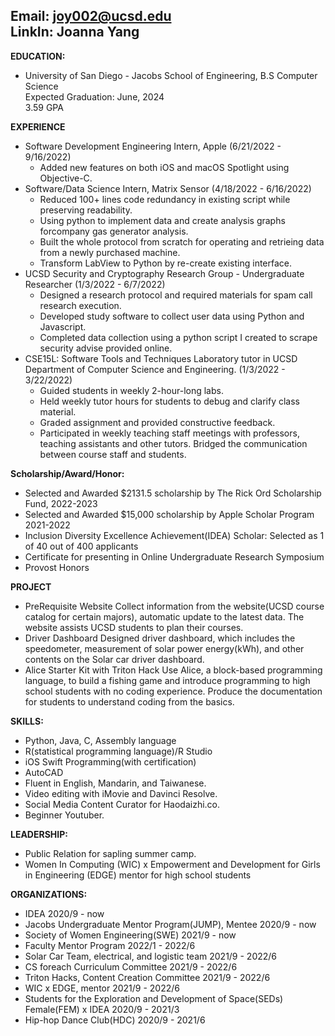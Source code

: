 Email: joy002@ucsd.edu<br>
LinkIn: Joanna Yang
---
  
**EDUCATION:**
- University of San Diego - Jacobs School of Engineering, B.S Computer Science<br>
  Expected Graduation: June, 2024<br>
  3.59 GPA<br>

**EXPERIENCE**
- Software Development Engineering Intern, Apple                                (6/21/2022 - 9/16/2022)
  - Added new features on both iOS and macOS Spotlight using Objective-C. 
- Software/Data Science Intern, Matrix Sensor                                   (4/18/2022 - 6/16/2022)
  - Reduced 100+ lines code redundancy in existing script while preserving readability.
  - Using python to implement data and create analysis graphs forcompany gas generator analysis.
  - Built the whole protocol from scratch for operating and retrieing data from a newly purchased machine.
  - Transform LabView to Python by re-create existing interface.
- UCSD Security and Cryptography Research Group - Undergraduate Researcher      (1/3/2022 - 6/7/2022)
  - Designed a research protocol and required materials for spam call research execution.
  - Developed study software to collect user data using Python and Javascript.
  - Completed data collection using a python script I created to scrape security advise provided online.
- CSE15L: Software Tools and Techniques Laboratory tutor in UCSD Department of Computer Science and Engineering.
                                                                                (1/3/2022 - 3/22/2022)
  - Guided students in weekly 2-hour-long labs.
  - Held weekly tutor hours for students to debug and clarify class material.
  - Graded assignment and provided constructive feedback.
  - Participated in weekly teaching staff meetings with professors, teaching assistants and other tutors. Bridged the communication between course staff and students.

**Scholarship/Award/Honor:**
- Selected and Awarded $2131.5 scholarship by The Rick Ord Scholarship Fund, 2022-2023
- Selected and Awarded $15,000 scholarship by Apple Scholar Program 2021-2022
- Inclusion Diversity Excellence Achievement(IDEA) Scholar: Selected as 1 of 40 out of 400 applicants
- Certificate for presenting in Online Undergraduate Research Symposium
- Provost Honors

**PROJECT**
- PreRequisite Website
Collect information from the website(UCSD course catalog for certain majors), automatic update to the latest data. The website assists UCSD students to plan their courses.
- Driver Dashboard
Designed driver dashboard, which includes the speedometer, measurement of solar power energy(kWh), and other contents on the Solar car driver dashboard.
- Alice Starter Kit with Triton Hack
Use Alice, a block-based programming language, to build a fishing game and introduce programming to high school students with no coding experience. Produce the documentation for students to understand coding from the basics.

**SKILLS:**
- Python, Java, C, Assembly language
- R(statistical programming language)/R Studio
- iOS Swift Programming(with certification)
- AutoCAD
- Fluent in English, Mandarin, and Taiwanese.
- Video editing with iMovie and Davinci Resolve.
- Social Media Content Curator for Haodaizhi.co.
- Beginner Youtuber.

**LEADERSHIP:**
- Public Relation for sapling summer camp.
- Women In Computing (WIC) x Empowerment and Development for Girls in Engineering (EDGE) mentor for high school students

**ORGANIZATIONS:**
- IDEA						 			                                                              2020/9 - now
- Jacobs Undergraduate Mentor Program(JUMP), Mentee		                                2020/9 - now
- Society of Women Engineering(SWE)				                                            2021/9 - now
- Faculty Mentor Program						                                                  2022/1 - 2022/6
- Solar Car Team, electrical, and logistic team			                                  2021/9 - 2022/6
- CS foreach Curriculum Committee					                                            2021/9 - 2022/6
- Triton Hacks, Content Creation Committee				                                    2021/9 - 2022/6
- WIC x EDGE, mentor							                                                    2021/9 - 2022/6
- Students for the Exploration and Development of Space(SEDs) Female(FEM) x IDEA      2020/9 - 2021/3
- Hip-hop Dance Club(HDC)						                                                  2020/9 - 2021/6
